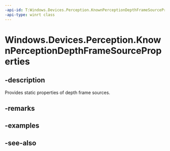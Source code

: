 ```yaml
---
-api-id: T:Windows.Devices.Perception.KnownPerceptionDepthFrameSourceProperties
-api-type: winrt class
---
```


<!-- Class syntax.
public class KnownPerceptionDepthFrameSourceProperties 
-->

# Windows.Devices.Perception.KnownPerceptionDepthFrameSourceProperties

## -description
Provides static properties of depth frame sources.

## -remarks


## -examples

## -see-also
